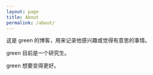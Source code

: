 ```yaml
---
layout: page
title: About
permalink: /about/
---
```

这是 green 的博客，用来记录他感兴趣或觉得有意思的事情。

green 目前是一个研究生。

green 想要变得更好。
